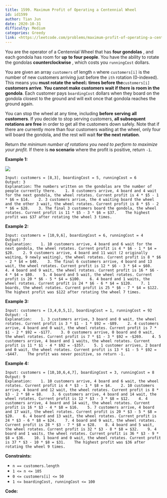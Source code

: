```yaml
---
title: 1599. Maximum Profit of Operating a Centennial Wheel
id: id1599
author: Tian Jun
date: 2020-10-31
difficulty: Medium
categories: Greedy
link: <https://leetcode.com/problems/maximum-profit-of-operating-a-centennial-wheel/description/>
---
```


You are the operator of a Centennial Wheel that has **four gondolas** , and
each gondola has room for **up** **to** **four people**. You have the ability
to rotate the gondolas **counterclockwise** , which costs you `runningCost`
dollars.

You are given an array `customers` of length `n` where `customers[i]` is the
number of new customers arriving just before the `ith` rotation (0-indexed).
This means you **must rotate the wheel**`i` **times before the**`customers[i]`
**customers arrive**. **You cannot make customers wait if there is room in the
gondola**. Each customer pays `boardingCost` dollars when they board on the
gondola closest to the ground and will exit once that gondola reaches the
ground again.

You can stop the wheel at any time, including **before** **serving** **all**
**customers**. If you decide to stop serving customers, **all subsequent
rotations are free** in order to get all the customers down safely. Note that
if there are currently more than four customers waiting at the wheel, only
four will board the gondola, and the rest will wait **for the next rotation**.

Return _the minimum number of rotations you need to perform to maximize your
profit._ If there is **no scenario** where the profit is positive, return
`-1`.



**Example 1:**

![](https://assets.leetcode.com/uploads/2020/09/09/wheeldiagram12.png)
            
	Input: customers = [8,3], boardingCost = 5, runningCost = 6    
	Output: 3    
	Explanation: The numbers written on the gondolas are the number of people currently there.    1. 8 customers arrive, 4 board and 4 wait for the next gondola, the wheel rotates. Current profit is 4 * $5 - 1 * $6 = $14.    2. 3 customers arrive, the 4 waiting board the wheel and the other 3 wait, the wheel rotates. Current profit is 8 * $5 - 2 * $6 = $28.    3. The final 3 customers board the gondola, the wheel rotates. Current profit is 11 * $5 - 3 * $6 = $37.    The highest profit was $37 after rotating the wheel 3 times.

**Example 2:**
            
	Input: customers = [10,9,6], boardingCost = 6, runningCost = 4    
	Output: 7    
	Explanation:    1. 10 customers arrive, 4 board and 6 wait for the next gondola, the wheel rotates. Current profit is 4 * $6 - 1 * $4 = $20.    2. 9 customers arrive, 4 board and 11 wait (2 originally waiting, 9 newly waiting), the wheel rotates. Current profit is 8 * $6 - 2 * $4 = $40.    3. The final 6 customers arrive, 4 board and 13 wait, the wheel rotates. Current profit is 12 * $6 - 3 * $4 = $60.    4. 4 board and 9 wait, the wheel rotates. Current profit is 16 * $6 - 4 * $4 = $80.    5. 4 board and 5 wait, the wheel rotates. Current profit is 20 * $6 - 5 * $4 = $100.    6. 4 board and 1 waits, the wheel rotates. Current profit is 24 * $6 - 6 * $4 = $120.    7. 1 boards, the wheel rotates. Current profit is 25 * $6 - 7 * $4 = $122.    The highest profit was $122 after rotating the wheel 7 times.        

**Example 3:**
            
	Input: customers = [3,4,0,5,1], boardingCost = 1, runningCost = 92    
	Output: -1    
	Explanation:    1. 3 customers arrive, 3 board and 0 wait, the wheel rotates. Current profit is 3 * $1 - 1 * $92 = -$89.    2. 4 customers arrive, 4 board and 0 wait, the wheel rotates. Current profit is 7 * $1 - 2 * $92 = -$177.    3. 0 customers arrive, 0 board and 0 wait, the wheel rotates. Current profit is 7 * $1 - 3 * $92 = -$269.    4. 5 customers arrive, 4 board and 1 waits, the wheel rotates. Current profit is 11 * $1 - 4 * $92 = -$357.    5. 1 customer arrives, 2 board and 0 wait, the wheel rotates. Current profit is 13 * $1 - 5 * $92 = -$447.    The profit was never positive, so return -1.    

**Example 4:**
            
	Input: customers = [10,10,6,4,7], boardingCost = 3, runningCost = 8    
	Output: 9    
	Explanation:    1. 10 customers arrive, 4 board and 6 wait, the wheel rotates. Current profit is 4 * $3 - 1 * $8 = $4.    2. 10 customers arrive, 4 board and 12 wait, the wheel rotates. Current profit is 8 * $3 - 2 * $8 = $8.    3. 6 customers arrive, 4 board and 14 wait, the wheel rotates. Current profit is 12 * $3 - 3 * $8 = $12.    4. 4 customers arrive, 4 board and 14 wait, the wheel rotates. Current profit is 16 * $3 - 4 * $8 = $16.    5. 7 customers arrive, 4 board and 17 wait, the wheel rotates. Current profit is 20 * $3 - 5 * $8 = $20.    6. 4 board and 13 wait, the wheel rotates. Current profit is 24 * $3 - 6 * $8 = $24.    7. 4 board and 9 wait, the wheel rotates. Current profit is 28 * $3 - 7 * $8 = $28.    8. 4 board and 5 wait, the wheel rotates. Current profit is 32 * $3 - 8 * $8 = $32.    9. 4 board and 1 waits, the wheel rotates. Current profit is 36 * $3 - 9 * $8 = $36.    10. 1 board and 0 wait, the wheel rotates. Current profit is 37 * $3 - 10 * $8 = $31.    The highest profit was $36 after rotating the wheel 9 times.    



**Constraints:**

  * `n == customers.length`
  * `1 <= n <= 105`
  * `0 <= customers[i] <= 50`
  * `1 <= boardingCost, runningCost <= 100`


**Code:**
